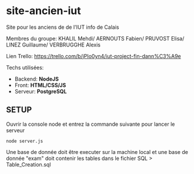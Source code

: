 # site-ancien-iut
Site pour les anciens de de l'IUT info de Calais

Membres du groupe:
KHALIL Mehdi/
AERNOUTS Fabien/
PRUVOST Elisa/
LINEZ Guillaume/
VERBRUGGHE Alexis

Lien Trello:
https://trello.com/b/jPIo0yn4/iut-project-fin-dann%C3%A9e

Techs utilisées:
- Backend: **NodeJS**
- Front: **HTML/CSS/JS**
- Serveur: **PostgreSQL**

## SETUP

Ouvrir la console node et entrez la commande suivante pour lancer le serveur
```
node server.js
```

Une base de donnée doit être executer sur la machine local et une base de donnée "exam" doit contenir les tables dans le fichier SQL > Table_Creation.sql

